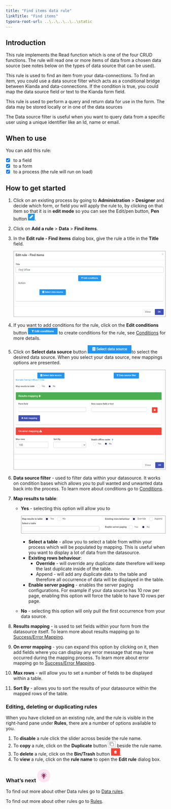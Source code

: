 ```yaml
---
title: "Find items data rule"
linkTitle: "Find items"
typora-root-url: ..\..\..\..\..\static
---
```


## Introduction

This rule implements the Read function which is one of the four CRUD functions.  The rule will read one or more items of data from a chosen data source (see notes below on the types of data source that can be used).

This rule is used to find an item from your data-connections. To find an item, you could use a data source filter which acts as a conditional bridge between Kianda and data-connections. If the condition is true, you could map the data source field or text to the Kianda form field.

This rule is used to perform a query and return data for use in the form.  The data may be stored locally or in one of the data sources

The Data source filter is useful when you want to query data from a specific user using a unique identifier like an Id, name or email.

## When to use 
You can add this rule:
- [x] to a field
- [x] to a form 
- [x] to a process (the rule will run on load)

## How to get started

1. Click on an existing process by going to **Administration** > **Designer** and decide which form, or field you will apply the rule to, by clicking on that item so that it is in **edit mode** so you can see the Edit/pen button, **Pen** button ![Pen button](/images/penicon.png).

2. Click on **Add a rule** > **Data** > **Find items**.

3. In the **Edit rule - Find items** dialog box, give the rule a title in the **Title** field.

   ![Edit rule - Assign form dialog box](/images/find-items-edit-rule.jpg)

4. If you want to add conditions for the rule, click on the **Edit conditions** button ![Edit conditions button](/images/editconditions.png) to create conditions for the rule, see [Conditions](/docs/platform/rules/general/add-conditions/) for more details.

5. Click on **Select data source** button ![Select data source](/images/button-select-data-source.jpg)to select the desired data source. When you select your data source, new mappings options are presented.

   ![Find items - mapping](/images/find-items-mapping.jpg)

6. **Data source filter** - used to filter data within your datasource. It works on condition bases which allows you to pull wanted and unwanted data back into the process. To learn more about conditions go to [Conditions](/docs/platform/rules/general/add-conditions/).

7. **Map results to table**:

   - **Yes** -  selecting this option will allow you to

     ![Find items - mapping](/images/find-items-table-map.jpg)

     - **Select a table** - allow you to select a table from within your process which will be populated by mapping. This is useful when you want to display a lot of data from the datasource.
     - **Existing rows behaviour**:
       -  **Override** - will override any duplicate date therefore will keep the last duplicate inside of the table.
       - Append - will add any duplicate data to the table and therefore all occurrence of data will be displayed in the table.
     - **Enable server paging** - enables the server paging configurations. For example if your data source has 10 row per page, enabling this option will force the table to have 10 rows per page.

   - **No** - selecting this option will only pull the first occurrence from your data source.

8. **Results mapping** - is used to set fields within your form from the datasource itself. To learn more about results mapping go to [Success/Error Mapping](/docs/platform/rules/general/success-error-mapping/).

9. **On error mapping** - you can expand this option by clicking on it, then add fields where you can display any error message that may have occurred during the mapping process. To learn more about error mapping go to [Success/Error Mapping](/docs/platform/rules/general/success-error-mapping/).

10. **Max rows** - will allow you to set a number of fields to be displayed within a table.

11. **Sort By** - allows you to sort the results of your datasource within the mapped rows of the table.



### Editing, deleting or duplicating rules

When you have clicked on an existing rule, and the rule is visible in the right-hand pane under **Rules**, there are a number of options available to you.

1. To **disable** a rule click the slider across beside the rule name.
2. To **copy** a rule, click on the **Duplicate** button ![Duplicate button](/images/duplicate-button.jpg) beside the rule name.
3. To **delete** a rule, click on the **Bin/Trash** button ![Bin/Trash button](/images/bin.png).
4. To **view** a rule, click on the **rule name** to open the **Edit rule** dialog box.



### What’s next ![Idea icon](/images/18.png)

To find out more about other Data rules go to [Data rules](/docs/platform/rules/data/).

To find out more about other rules go to [Rules](/docs/platform/rules/).



